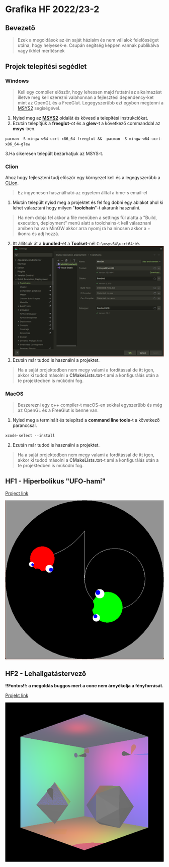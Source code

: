 # Grafika HF 2022/23-2
## Bevezető
> Ezek a megoldások az én saját háziaim és nem vállalok felelősséget utána, hogy helyesek-e. Csupán segítség képpen vannak publikálva vagy ikhlet merítésnek

## Projek telepítési segédlet
### Windows
> Kell egy compiler először, hogy lehessen majd futtatni az alkalmazást illetve meg kell szerezni valahonnan a fejlesztési dependency-ket mint az OpenGL és a FreeGlut.
Legegyszerűbb ezt egyben megtenni a [MSYS2](https://www.msys2.org/) segíségével.
1. Nyisd meg az [**MSYS2**](https://www.msys2.org/) oldalát és kövesd a telepítési instrukciókat.
2. Ezután telepítjük a **freeglut**-ot és a **glew**-t a következő commanddal az **msys**-ben.

`pacman -S mingw-w64-ucrt-x86_64-freeglut &&  pacman -S mingw-w64-ucrt-x86_64-glew`

3.Ha sikeresen települt bezárhatjuk az MSYS-t.
### Clion
Ahoz hogy fejleszteni tudj először egy környezet kell és a legegyszerűbb a [CLion](https://www.jetbrains.com/clion/download/).
> Ez ingyenesen használható az egyetem álltal a bme-s email-el
1. Miután települt nyisd meg a projektet és fel fog dobni egy ablakot ahol ki lehet választani hogy milyen "**toolchain**"-t akarunk használni.
> Ha nem dobja fel akkor a file menüben a settings fül alatta a "Build, execution, deployment" menü alatt a toolchains-t kell válasznani amiben ha van MinGW akkor arra nyomj rá ha nincsen akkor a + ikonra és adj hozzá.
2. Itt állítsuk át a **bundled**-et a **Toolset**-nél `C:\msys64\ucrt64`-re.
![Segítség](doc/custom-toolchain.png)
3. Ezután már tudod is használni a projektet.

> Ha a saját projektedben nem megy valami a fordítással de itt igen, akkor ki tudod másolni a **CMakeLists.txt**-t ami a konfigurálás után a te projektedben is működni fog.

### MacOS
> Beszerezni egy c++ compiler-t macOS-en sokkal egyszerübb és még az OpenGL és a FreeGlut is benne van.
1. Nyisd meg a terminált és telepítsd a **command line tools**-t a következő paranccsal.

`xcode-select --install`

2. Ezután már tudod is használni a projektet.

> Ha a saját projektedben nem megy valami a fordítással de itt igen, akkor ki tudod másolni a **CMakeLists.txt**-t ami a konfigurálás után a te projektedben is működni fog.

## HF1 - Hiperbolikus "UFO-hami"
[Project link](./HF1)

![Ufo hami kep](./doc/ufo-hami.png)

## HF2 - Lehallgatástervező
**!!Fontos!!: a megoldás buggos mert a cone nem árnyékolja a fényforrását.**

[Projekt link](./HF2)

![Lehallgato kep](./doc/lehallgato.png)